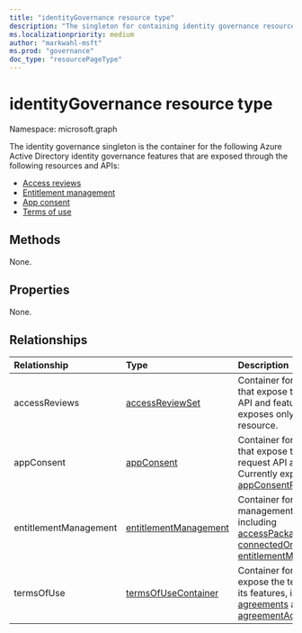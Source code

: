 ```yaml
---
title: "identityGovernance resource type"
description: "The singleton for containing identity governance resources."
ms.localizationpriority: medium
author: "markwahl-msft"
ms.prod: "governance"
doc_type: "resourcePageType"
---
```


# identityGovernance resource type

Namespace: microsoft.graph

The identity governance singleton is the container for the following Azure Active Directory identity governance features that are exposed through the following resources and APIs:

+ [Access reviews](accessreviewsv2-overview.md)
+ [Entitlement management](entitlementmanagement-overview.md)
+ [App consent](consentrequests-overview.md)
+ [Terms of use](agreement.md)

## Methods

None.

## Properties

None.

## Relationships

|Relationship|Type|Description|
|:---|:---|:---|
|accessReviews|[accessReviewSet](accessreviewset.md)| Container for the base resources that expose the access reviews API and features. Currently exposes only the [definitions](accessreviewscheduledefinition.md) resource.|
|appConsent|[appConsent](appconsentapprovalroute.md)| Container for base resources that expose the app consent request API and features. Currently exposes only the [appConsentRequests](appconsentrequest.md) resource.|
|entitlementManagement|[entitlementManagement](entitlementmanagement.md)| Container for entitlement management resources, including [accessPackageCatalog](accesspackagecatalog.md), [connectedOrganization](connectedorganization.md), and [entitlementManagementSettings](entitlementmanagementsettings.md).|
|termsOfUse|[termsOfUseContainer](termsofusecontainer.md)| Container for the resources that expose the terms of use API and its features, including [agreements](agreement.md) and [agreementAcceptances](agreementacceptance.md). |

